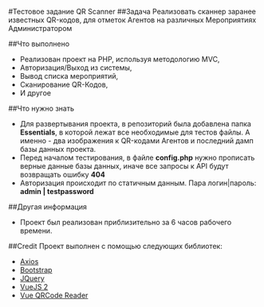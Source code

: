 #Тестовое задание QR Scanner
##Задача
Реализовать сканнер заранее известных QR-кодов, для отметок Агентов на различных Мероприятиях Администратором

##Что выполнено
- Реализован проект на PHP, используя методологию MVC,
- Авторизация/Выход из системы,
- Вывод списка мероприятий,
- Сканирование QR-Кодов,
- И другое

##Что нужно знать
- Для развертывания проекта, в репозиторий была добавлена папка **Essentials**, в которой лежат все необходимые для тестов файлы. А именно - два изображения к QR-кодами Агентов и последний дамп базы данных проекта.
- Перед началом тестирования, в файле **config.php** нужно прописать верные данные базы данных, иначе все запросы к API будут возвращать ошибку **404**
- Авторизация происходит по статичным данным. Пара логин|пароль: **admin | testpassword**

##Другая информация
- Проект был реализован приблизительно за 6 часов рабочего времени.

##Credit
Проект выполнен с помощью следующих библиотек:
- [Axios](https://github.com/axios/axios)
- [Bootstrap](https://getbootstrap.com/)
- [JQuery](https://jquery.com/)
- [VueJS 2](https://v2.vuejs.org/)
- [Vue QRCode Reader](https://gruhn.github.io/vue-qrcode-reader/)
